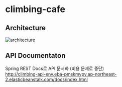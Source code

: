 # climbing-cafe

## Architecture

![architecture](https://github.com/peeerr/climbing-cafe/assets/103200144/647222a1-83d8-4950-94b7-edeaa180846b)

## API Documentaton

Spring REST Docs로 API 문서화 (비용 문제로 중단) <br>
http://climbing-api-env.eba-pmskmvpv.ap-northeast-2.elasticbeanstalk.com/docs/index.html
<br> 
